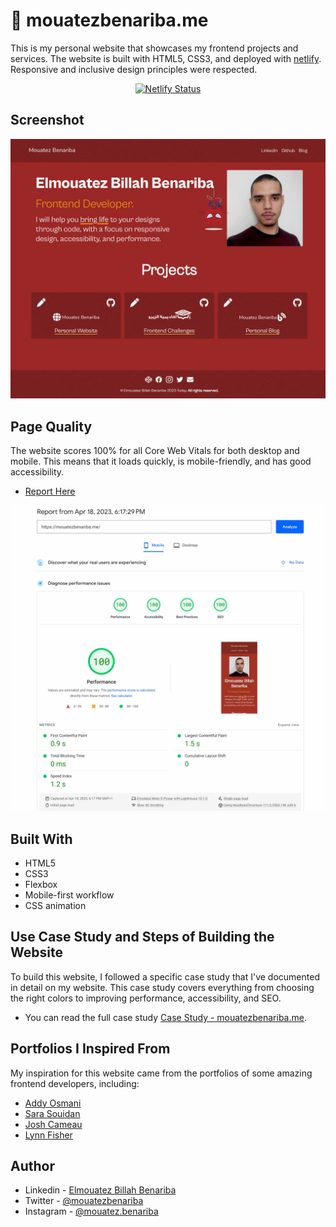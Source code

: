 # 🚀 mouatezbenariba.me
This is my personal website that showcases my frontend projects and services. The website is built with HTML5, CSS3, and deployed with <a href="https://www.netlify.com/">netlify</a>. Responsive and inclusive design principles were respected.
<p align="center">
  <a href="https://app.netlify.com/sites/mouatezbenariba/deploys" target="_blank">
    <img src="https://api.netlify.com/api/v1/badges/1963b488-7b78-48c9-9e2d-6fb5e47ab3af/deploy-status" alt="Netlify Status" />
  </a>
</p>

## Screenshot
<div align="center">
  <img alt="Logo" src="https://raw.githubusercontent.com/mouatezbenariba/mouatez-benariba-website/main/assets/images/case-study/mouatezbenariba.me.webp" width="900" />
</div>

## Page Quality
The website scores 100% for all Core Web Vitals for both desktop and mobile. This means that it loads quickly, is mobile-friendly, and has good accessibility.
- <a href="https://pagespeed.web.dev/analysis/https-mouatezbenariba-me/dbfqmdtfqf?form_factor=mobile">Report Here</a>
<div align="center">
  <img alt="Logo" src="https://raw.githubusercontent.com/mouatezbenariba/mouatez-benariba-website/main/assets/images/case-study/pagespeed.webp" width="900" />
</div>

## Built With
- HTML5
- CSS3
- Flexbox
- Mobile-first workflow
- CSS animation

## Use Case Study and Steps of Building the Website
To build this website, I followed a specific case study that I've documented in detail on my website. This case study covers everything from choosing the right colors to improving performance, accessibility, and SEO.

- You can read the full case study [Case Study - mouatezbenariba.me](https://mouatezbenariba.me/src/html/case-study/personal-website.html).

## Portfolios I Inspired From
My inspiration for this website came from the portfolios of some amazing frontend developers, including:

- [Addy Osmani](https://addyosmani.com/)
- [Sara Souidan](https://www.sarasoueidan.com/)
- [Josh Cameau](https://www.joshwcomeau.com/)
- [Lynn Fisher](https://lynnandtonic.com/)

## Author
- Linkedin - [Elmouatez Billah Benariba](https://www.linkedin.com/in/mouatezbenariba/)
- Twitter - [@mouatezbenariba](https://twitter.com/mouatezbenariba)
- Instagram - [@mouatez.benariba](https://www.instagram.com/mouatez.benariba/)

